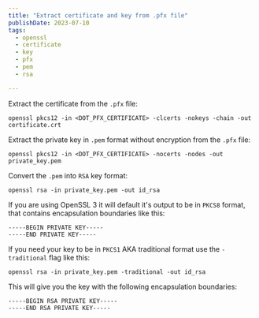 ```yaml
---
title: "Extract certificate and key from .pfx file"
publishDate: 2023-07-10
tags:
  - openssl
  - certificate
  - key
  - pfx
  - pem
  - rsa

---
```


Extract the certificate from the `.pfx` file:

```shell
openssl pkcs12 -in <DOT_PFX_CERTIFICATE> -clcerts -nokeys -chain -out certificate.crt
```

Extract the private key in `.pem` format without encryption from the `.pfx` file:

```shell
openssl pkcs12 -in <DOT_PFX_CERTIFICATE> -nocerts -nodes -out private_key.pem
```

Convert the `.pem` into `RSA` key format:

```shell
openssl rsa -in private_key.pem -out id_rsa
```

If you are using OpenSSL 3 it will default it's output to be in `PKCS8` format, that contains encapsulation boundaries like this:

```text
-----BEGIN PRIVATE KEY-----
-----END PRIVATE KEY-----
```

If you need your key to be in `PKCS1` AKA traditional format use the `-traditional` flag like this:

```shell
openssl rsa -in private_key.pem -traditional -out id_rsa
```

This will give you the key with the following encapsulation boundaries:

```text
-----BEGIN RSA PRIVATE KEY-----
-----END RSA PRIVATE KEY-----
```

